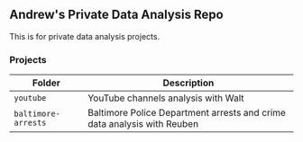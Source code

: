 ## Andrew's Private Data Analysis Repo

This is for private data analysis projects.

### Projects

Folder | Description
---|---------
`youtube` | YouTube channels analysis with Walt
`baltimore-arrests` | Baltimore Police Department arrests and crime data analysis with Reuben

